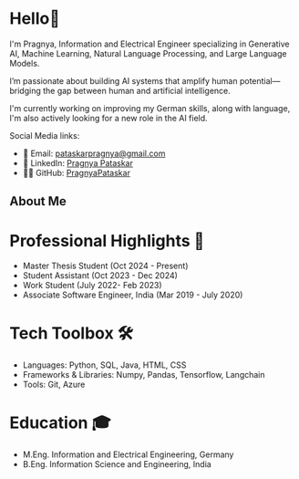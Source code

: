 # Hello👋

I'm Pragnya, Information and Electrical Engineer specializing in Generative AI, Machine Learning, Natural Language Processing, and Large Language Models.

I’m passionate about building AI systems that amplify human potential—bridging the gap between human and artificial intelligence.

I'm currently working on improving my German skills, along with language, I'm also actively looking for a new role in the AI field. 

Social Media links: 
* 📧 Email: pataskarpragnya@gmail.com
* 🔗 LinkedIn: [Pragnya Pataskar](https://linkedin.com/in/pragnya-pataskar-89842b130)
* 👨‍💻 GitHub: [PragnyaPataskar](https://github.com/PragnyaPataskar)

## About Me

# Professional Highlights 🌟
- Master Thesis Student (Oct 2024 - Present)
- Student Assistant (Oct 2023 - Dec 2024)
- Work Student (July 2022- Feb 2023)
- Associate Software Engineer, India (Mar 2019 - July 2020)

# Tech Toolbox 🛠️
- Languages: Python, SQL, Java, HTML, CSS
- Frameworks & Libraries: Numpy, Pandas, Tensorflow, Langchain
- Tools: Git, Azure

# Education 🎓
- M.Eng. Information and Electrical Engineering, Germany
- B.Eng. Information Science and Engineering, India

